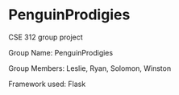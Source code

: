# PenguinProdigies
CSE 312 group project

Group Name: PenguinProdigies

Group Members: Leslie, Ryan, Solomon, Winston

Framework used: Flask
